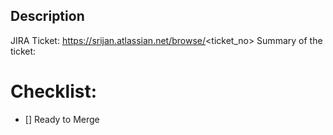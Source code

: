 ## Description

JIRA Ticket: https://srijan.atlassian.net/browse/<ticket_no>
Summary of the ticket:

# Checklist:

- [] Ready to Merge

